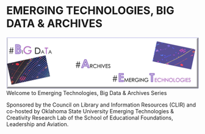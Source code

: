 # EMERGING TECHNOLOGIES, BIG DATA & ARCHIVES 
![Image with writings. big dada archives and emerging technologies!](/CLIR.jpg)
                     Welcome to Emerging Technologies, Big Data & Archives Series 

Sponsored by the Council on Library and  Information Resources (CLIR) and co-hosted by Oklahoma State University Emerging Technologies &  Creativity Research Lab of the School of Educational Foundations, Leadership and Aviation. 
